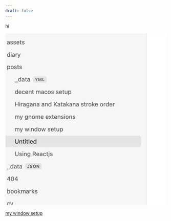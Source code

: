 ```yaml
---
draft: false
---
```


hi

![This is the label](assets/Pasted%20image%2020250321171721.png)

[my window setup](posts/my%20window%20setup.md)